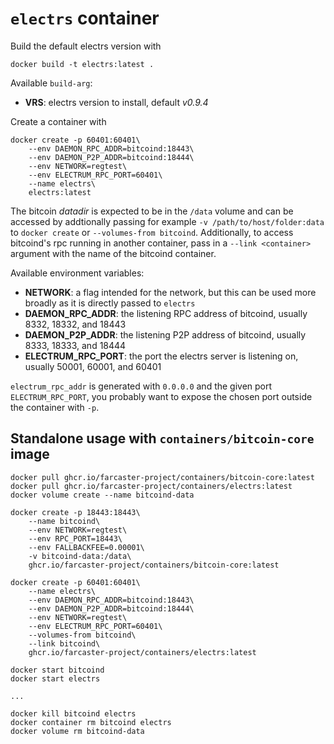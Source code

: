 # `electrs` container

Build the default electrs version with

```
docker build -t electrs:latest .
```

Available `build-arg`:

- **VRS**: electrs version to install, default _v0.9.4_

Create a container with

```
docker create -p 60401:60401\
    --env DAEMON_RPC_ADDR=bitcoind:18443\
    --env DAEMON_P2P_ADDR=bitcoind:18444\
    --env NETWORK=regtest\
    --env ELECTRUM_RPC_PORT=60401\
    --name electrs\
    electrs:latest
```

The bitcoin _datadir_ is expected to be in the `/data` volume and can be accessed by addtionally passing for example `-v /path/to/host/folder:data` to `docker create` or `--volumes-from bitcoind`. Additionally, to access bitcoind's rpc running in another container, pass in a `--link <container>` argument with the name of the bitcoind container.

Available environment variables:

- **NETWORK**: a flag intended for the network, but this can be used more broadly as it is directly passed to `electrs`
- **DAEMON_RPC_ADDR**: the listening RPC address of bitcoind, usually 8332, 18332, and 18443
- **DAEMON_P2P_ADDR**: the listening P2P address of bitcoind, usually 8333, 18333, and 18444
- **ELECTRUM_RPC_PORT**: the port the electrs server is listening on, usually 50001, 60001, and 60401

`electrum_rpc_addr` is generated with `0.0.0.0` and the given port `ELECTRUM_RPC_PORT`, you probably want to expose the chosen port outside the container with `-p`.

## Standalone usage with `containers/bitcoin-core` image

```
docker pull ghcr.io/farcaster-project/containers/bitcoin-core:latest
docker pull ghcr.io/farcaster-project/containers/electrs:latest
docker volume create --name bitcoind-data

docker create -p 18443:18443\
    --name bitcoind\
    --env NETWORK=regtest\
    --env RPC_PORT=18443\
    --env FALLBACKFEE=0.00001\
    -v bitcoind-data:/data\
    ghcr.io/farcaster-project/containers/bitcoin-core:latest

docker create -p 60401:60401\
    --name electrs\
    --env DAEMON_RPC_ADDR=bitcoind:18443\
    --env DAEMON_P2P_ADDR=bitcoind:18444\
    --env NETWORK=regtest\
    --env ELECTRUM_RPC_PORT=60401\
    --volumes-from bitcoind\
    --link bitcoind\
    ghcr.io/farcaster-project/containers/electrs:latest

docker start bitcoind
docker start electrs

...

docker kill bitcoind electrs
docker container rm bitcoind electrs
docker volume rm bitcoind-data
```

